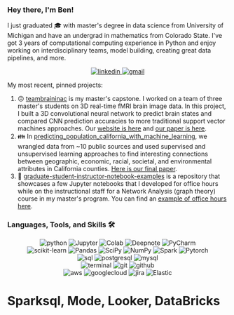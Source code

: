 ### Hey there, I'm Ben! 

I just graduated :mortar_board: with master's degree in data science from University of Michigan and have an undergrad in mathematics from Colorado State. I've got 3 years of computational computing experience in Python and enjoy working on interdisciplinary teams, model building, creating great data pipelines, and more. 

<div align="center">
<a href="https://www.linkedin.com/in/ben-merrill">
<img src="https://img.shields.io/badge/visit%20my%20Linkedin-0A66C2?style=for-the-badge&logo=linkedin&logoColor=white" alt="linkedin" />
</a>
<a href="mailto:ben.s.merrill@gmail.com">
<img src="https://img.shields.io/badge/email%20me-EA4335?style=for-the-badge&logo=gmail&logoColor=white" alt="gmail" />
</a>
</div>

My most recent, pinned projects:  
1) :persevere: [teambraininac](https://github.com/yecatstevir/teambrainiac) is my master's capstone. I worked on a team of three master's students on 3D real-time fMRI brain image data. In this project, I built a 3D convolutional neural network to predict brain states and compared CNN prediction accuracies to more traditional support vector machines approaches. Our [website is here](https://share.streamlit.io/yecatstevir/teambrainiac/main/source/streamlit/landing_page.py) and [our paper is here](https://github.com/yecatstevir/teambrainiac/blob/main/Capstone_Final_Report.pdf).
2) :family: In [predicting_population_california_with_machine_learning](https://github.com/benmerrilll/predicting_population_california_with_machine_learning), we wrangled data from ~10 public sources and used supervised and unsupervised learning approaches to find interesting connections between geographic, economic, racial, societal, and environmental attributes in California counties. [Here is our final paper](https://github.com/benmerrilll/predicting_population_california_with_machine_learning/blob/main/Final%20Project%20-%20County%20Population%20Changes%20(1).pdf).
3) :school_satchel: [graduate-student-instructor-notebook-examples](https://github.com/benmerrilll/graduate-student-instructor-notebook-examples) is a repository that showcases a few Jupyter notebooks that I developed for office hours while on the instructional staff for a Network Analysis (graph theory) course in my master's program. You can find an [example of office hours here](https://www.youtube.com/watch?v=RfHZEESgb28).

### Languages, Tools, and Skills 🛠
<div align="center">
<img src="https://img.shields.io/badge/python-3776AB?style=for-the-badge&logo=python&logoColor=white" alt="python" />
<img src="https://img.shields.io/badge/Jupyter-orange?style=for-the-badge&logo=jupyter&logoColor=white" alt="Jupyter" />
<img src='https://img.shields.io/badge/Google%20Colab-F9AB00?style=for-the-badge&logo=google-colab&logoColor=white' alt='Colab' />
<img src='https://img.shields.io/badge/Deepnote-3793EF?style=for-the-badge&logo=deepnote&logoColor=white' alt='Deepnote' />
<img src='https://img.shields.io/badge/PyCharm-000000?style=for-the-badge&logo=pycharm&logoColor=white' alt='PyCharm' />
</div>
<div align="center">
<img src='https://img.shields.io/badge/Scikit%20Learn-F7931E?style=for-the-badge&logo=scikit-learn&logoColor=white' alt='scikit-learn' />
<img src='https://img.shields.io/badge/Pandas-150458?style=for-the-badge&logo=pandas&logoColor=white' alt='Pandas' />
<img src='https://img.shields.io/badge/SciPy-8CAAE6?style=for-the-badge&logo=scipy&logoColor=white' alt='SciPy' />
<img src='https://img.shields.io/badge/NumPy-013243?style=for-the-badge&logo=numpy&logoColor=white' alt='NumPy' />
<img src='https://img.shields.io/badge/Apache%20Spark-4479A1?style=for-the-badge&logo=apache-spark&logoColor=white' alt='Spark' />
<img src='https://img.shields.io/badge/Pytorch-EE4C2C?style=for-the-badge&logo=pytorch&logoColor=white' alt='Pytorch' />
</div>
<div align="center">
<img src="https://img.shields.io/badge/SQL-407AFC?style=for-the-badge&logo=icloud&logoColor=white" alt="sql" />
<img src="https://img.shields.io/badge/PostgreSQL-336791?style=for-the-badge&logo=postgresql&logoColor=white" alt="postgresql" />
<img src="https://img.shields.io/badge/MySQL-4479A1?style=for-the-badge&logo=mysql&logoColor=white" alt="mysql" />
</div>
<div align="center">
<img src="https://img.shields.io/badge/terminal%20commands-black?style=for-the-badge&logo=windows%20terminal&logoColor=white" alt="terminal" />
<img src="https://img.shields.io/badge/Git-F05032?style=for-the-badge&logo=git&logoColor=white" alt="git" />
<img src="https://img.shields.io/badge/GitHub-100000?style=for-the-badge&logo=github&logoColor=white" alt="github" />
</div>
<div align="center">
<img src="https://img.shields.io/badge/AWS-232F3E?style=for-the-badge&logo=amazonaws&logoColor=white" alt="aws" />
<img src='https://img.shields.io/badge/Google%20Cloud-4285F4?style=for-the-badge&logo=google-cloud&logoColor=white' alt='googlecloud' />
<img src="https://img.shields.io/badge/jira-0052CC?style=for-the-badge&logo=jira&logoColor=white" alt="jira" />
<img src='https://img.shields.io/badge/Elasic-005571?style=for-the-badge&logo=elastic&logoColor=white' alt='Elastic' />
</div>



# Sparksql, Mode, Looker, DataBricks
